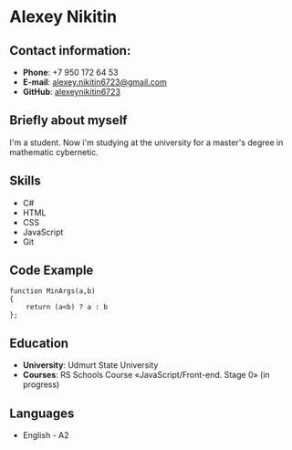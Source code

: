 # Alexey Nikitin

## Contact information:
- **Phone**: +7 950 172 64 53
- **E-mail**: alexey.nikitin6723@gmail.com
- **GitHub**: [alexeynikitin6723](https://github.com/alexeynikitin6723/)

## Briefly about myself
I'm a student. Now i'm studying at the university for a master's degree in mathematic cybernetic.

## Skills
- C#
- HTML
- CSS
- JavaScript
- Git

## Code Example
```
function MinArgs(a,b)
{
	return (a<b) ? a : b
};
```

## Education

- **University**: Udmurt State University
- **Courses**: RS Schools Course «JavaScript/Front-end. Stage 0» (in progress)

## Languages
- English - A2
